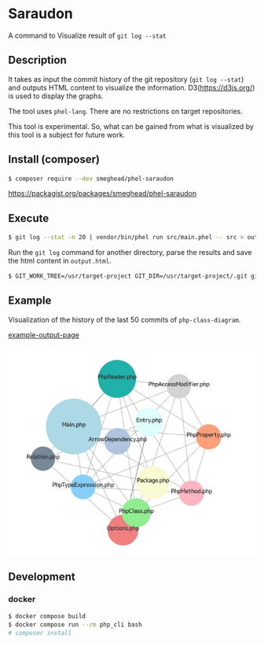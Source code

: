 # Saraudon

A command to Visualize result of `git log --stat`

## Description

It takes as input the commit history of the git repository (`git log --stat`) and outputs HTML content to visualize the information.
D3(https://d3js.org/) is used to display the graphs.

The tool uses `phel-lang`. There are no restrictions on target repositories.

This tool is experimental. So, what can be gained from what is visualized by this tool is a subject for future work.

## Install (composer)

```bash
$ composer require --dev smeghead/phel-saraudon
```

https://packagist.org/packages/smeghead/phel-saraudon

## Execute

```bash
$ git log --stat -n 20 | vendor/bin/phel run src/main.phel -- src > output.html
```

Run the `git log` command for another directory, parse the results and save the html content in `output.html`.

```bash
$ GIT_WORK_TREE=/usr/target-project GIT_DIR=/usr/target-project/.git git log --stat -n 50 | vendor/bin/phel run src/main.phel -- src > output.html
```

## Example

Visualization of the history of the last 50 commits of `php-class-diagram`.

[example-output-page](https://smeghead.github.io/phel-saraudon/example/output.html)

![php-class-diagram](example/output.jpg)

## Development

### docker

```bash
$ docker compose build 
$ docker compose run --rm php_cli bash
# composer install
```



